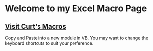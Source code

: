 # Welcome to my Excel Macro Page

## [Visit Curt's Macros](https://github.com/curtlymartin/Excel/blob/master/Curt's%20Excel%20Macros.md)

Copy and Paste into a new module in VB.
You may want to change the keyboard shortcuts to suit your preference.


